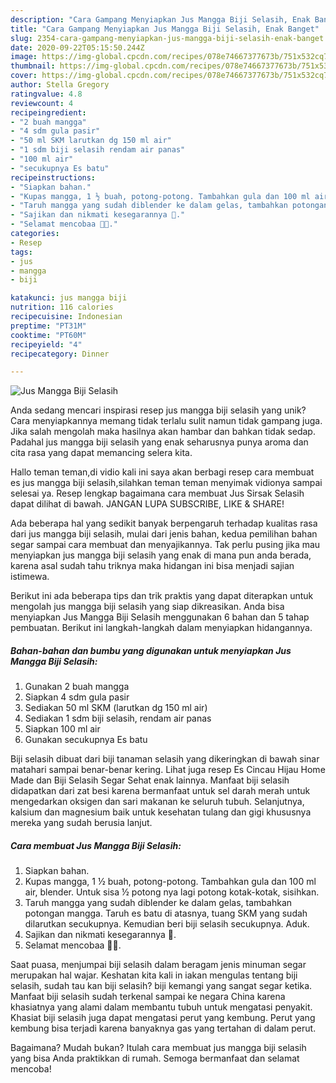```yaml
---
description: "Cara Gampang Menyiapkan Jus Mangga Biji Selasih, Enak Banget"
title: "Cara Gampang Menyiapkan Jus Mangga Biji Selasih, Enak Banget"
slug: 2354-cara-gampang-menyiapkan-jus-mangga-biji-selasih-enak-banget
date: 2020-09-22T05:15:50.244Z
image: https://img-global.cpcdn.com/recipes/078e74667377673b/751x532cq70/jus-mangga-biji-selasih-foto-resep-utama.jpg
thumbnail: https://img-global.cpcdn.com/recipes/078e74667377673b/751x532cq70/jus-mangga-biji-selasih-foto-resep-utama.jpg
cover: https://img-global.cpcdn.com/recipes/078e74667377673b/751x532cq70/jus-mangga-biji-selasih-foto-resep-utama.jpg
author: Stella Gregory
ratingvalue: 4.8
reviewcount: 4
recipeingredient:
- "2 buah mangga"
- "4 sdm gula pasir"
- "50 ml SKM larutkan dg 150 ml air"
- "1 sdm biji selasih rendam air panas"
- "100 ml air"
- "secukupnya Es batu"
recipeinstructions:
- "Siapkan bahan."
- "Kupas mangga, 1 ½ buah, potong-potong. Tambahkan gula dan 100 ml air, blender. Untuk sisa ½ potong nya lagi potong kotak-kotak, sisihkan."
- "Taruh mangga yang sudah diblender ke dalam gelas, tambahkan potongan mangga. Taruh es batu di atasnya, tuang SKM yang sudah dilarutkan secukupnya. Kemudian beri biji selasih secukupnya. Aduk."
- "Sajikan dan nikmati kesegarannya 🤩."
- "Selamat mencobaa 🤗🥰."
categories:
- Resep
tags:
- jus
- mangga
- biji

katakunci: jus mangga biji 
nutrition: 116 calories
recipecuisine: Indonesian
preptime: "PT31M"
cooktime: "PT60M"
recipeyield: "4"
recipecategory: Dinner

---
```



![Jus Mangga Biji Selasih](https://img-global.cpcdn.com/recipes/078e74667377673b/751x532cq70/jus-mangga-biji-selasih-foto-resep-utama.jpg)

Anda sedang mencari inspirasi resep jus mangga biji selasih yang unik? Cara menyiapkannya memang tidak terlalu sulit namun tidak gampang juga. Jika salah mengolah maka hasilnya akan hambar dan bahkan tidak sedap. Padahal jus mangga biji selasih yang enak seharusnya punya aroma dan cita rasa yang dapat memancing selera kita.

Hallo teman teman,di vidio kali ini saya akan berbagi resep cara membuat es jus mangga biji selasih,silahkan teman teman menyimak vidionya sampai selesai ya. Resep lengkap bagaimana cara membuat Jus Sirsak Selasih dapat dilihat di bawah. JANGAN LUPA SUBSCRIBE, LIKE &amp; SHARE!

Ada beberapa hal yang sedikit banyak berpengaruh terhadap kualitas rasa dari jus mangga biji selasih, mulai dari jenis bahan, kedua pemilihan bahan segar sampai cara membuat dan menyajikannya. Tak perlu pusing jika mau menyiapkan jus mangga biji selasih yang enak di mana pun anda berada, karena asal sudah tahu triknya maka hidangan ini bisa menjadi sajian istimewa.


Berikut ini ada beberapa tips dan trik praktis yang dapat diterapkan untuk mengolah jus mangga biji selasih yang siap dikreasikan. Anda bisa menyiapkan Jus Mangga Biji Selasih menggunakan 6 bahan dan 5 tahap pembuatan. Berikut ini langkah-langkah dalam menyiapkan hidangannya.

<!--inarticleads1-->

##### Bahan-bahan dan bumbu yang digunakan untuk menyiapkan Jus Mangga Biji Selasih:

1. Gunakan 2 buah mangga
1. Siapkan 4 sdm gula pasir
1. Sediakan 50 ml SKM (larutkan dg 150 ml air)
1. Sediakan 1 sdm biji selasih, rendam air panas
1. Siapkan 100 ml air
1. Gunakan secukupnya Es batu


Biji selasih dibuat dari biji tanaman selasih yang dikeringkan di bawah sinar matahari sampai benar-benar kering. Lihat juga resep Es Cincau Hijau Home Made dan Biji Selasih Segar Sehat enak lainnya. Manfaat biji selasih didapatkan dari zat besi karena bermanfaat untuk sel darah merah untuk mengedarkan oksigen dan sari makanan ke seluruh tubuh. Selanjutnya, kalsium dan magnesium baik untuk kesehatan tulang dan gigi khususnya mereka yang sudah berusia lanjut. 

<!--inarticleads2-->

##### Cara membuat Jus Mangga Biji Selasih:

1. Siapkan bahan.
1. Kupas mangga, 1 ½ buah, potong-potong. Tambahkan gula dan 100 ml air, blender. Untuk sisa ½ potong nya lagi potong kotak-kotak, sisihkan.
1. Taruh mangga yang sudah diblender ke dalam gelas, tambahkan potongan mangga. Taruh es batu di atasnya, tuang SKM yang sudah dilarutkan secukupnya. Kemudian beri biji selasih secukupnya. Aduk.
1. Sajikan dan nikmati kesegarannya 🤩.
1. Selamat mencobaa 🤗🥰.


Saat puasa, menjumpai biji selasih dalam beragam jenis minuman segar merupakan hal wajar. Keshatan kita kali in iakan mengulas tentang biji selasih, sudah tau kan biji selasih? biji kemangi yang sangat segar ketika. Manfaat biji selasih sudah terkenal sampai ke negara China karena khasiatnya yang alami dalam membantu tubuh untuk mengatasi penyakit. Khasiat biji selasih juga dapat mengatasi perut yang kembung. Perut yang kembung bisa terjadi karena banyaknya gas yang tertahan di dalam perut. 

Bagaimana? Mudah bukan? Itulah cara membuat jus mangga biji selasih yang bisa Anda praktikkan di rumah. Semoga bermanfaat dan selamat mencoba!
